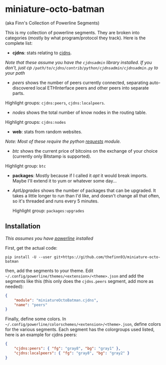 # miniature-octo-batman
(aka Finn's Collection of Powerline Segments)

This is my collection of powerline segments. They are broken into categories
(mostly by what program/protocol they track). Here is the complete list:

 * **cjdns**: stats relating to [cjdns](https://github.com/cjdelisle/cjdns).

  *Note that these assume you have the `cjdnsadmin` library installed. If you
  don't, just cp `/path/to/cjdns/contrib/python/cjdnsadmin/cjdnsadmin.py` to
  your path*

  * *peers* shows the number of peers currently connected, separating
   auto-discovered local ETHInterface peers and other peers into separate
   parts.

   Highlight groups: `cjdns:peers`, `cjdns:localpeers`.

  * *nodes* shows the total number of know nodes in the routing table.

   Highlight groups: `cjdns:nodes`

 * **web**: stats from random websites.

  *Note: Most of these require the python [requests](http://www.python-requests.org/) module.*

  * *btc* shows the current price of bitcoins on the exchange of your choice
  (currently only Bitstamp is supported).

   Highlight group: `btc`

 * **packages**: Mostly because if I called it *apt* it would break imports.
  Maybe I'll extend it to yum or whatever some day...

  * *AptUpgrades* shows the number of packages that can be upgraded. It takes
    a little longer to run than I'd like, and doesn't change all that often, so
    it's threaded and runs every 5 minutes.

    Highlight group: `packages:upgrades`

## Installation

*This assumes you have [powerline](https://github.com/Lokaltog/powerline) installed*

First, get the actual code:

    pip install -U --user git+https://github.com/thefinn93/miniature-octo-batman

then, add the segments to your theme. Edit
`~/.config/powerline/themes/<extension>/<theme>.json` and add the segments like
this (this only does the `cjdns.peers` segment, add more as needed):

```json
{
    "module": "miniatureOctoBatman.cjdns",
    "name": "peers"
}
```
Finally, define some colors. In
`~/.config/powerline/colorschemes/<extension>/<theme>.json`, define colors for
the various segments. Each segment has the colorgroups used listed, here is an
example for cjdns peers:

```json
{
    "cjdns:peers": { "fg": "gray8", "bg": "gray1" },
    "cjdns:localpeers": { "fg": "gray8", "bg": "gray2" }
}
```

